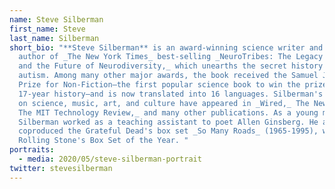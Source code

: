 ```yaml
---
name: Steve Silberman
first_name: Steve
last_name: Silberman
short_bio: "**Steve Silberman** is an award-winning science writer and the
  author of _The New York Times_ best-selling _NeuroTribes: The Legacy of Autism
  and the Future of Neurodiversity,_ which unearths the secret history of
  autism. Among many other major awards, the book received the Samuel Johnson
  Prize for Non-Fiction—the first popular science book to win the prize in its
  17-year history—and is now translated into 16 languages. Silberman's articles
  on science, music, art, and culture have appeared in _Wired,_ The New Yorker,
  The MIT Technology Review,_ and many other publications. As a young man,
  Silberman worked as a teaching assistant to poet Allen Ginsberg. He also
  coproduced the Grateful Dead's box set _So Many Roads_ (1965-1995), which was
  Rolling Stone's Box Set of the Year. "
portraits:
  - media: 2020/05/steve-silberman-portrait
twitter: stevesilberman
---
```

